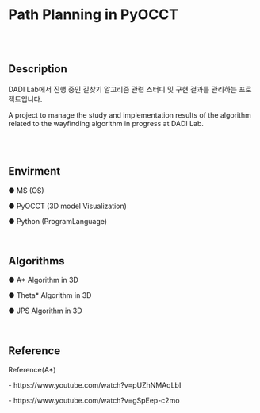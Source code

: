 # Path Planning in PyOCCT

<pre>


</pre>

## Description

<p> 
  DADI Lab에서 진행 중인 길찾기 알고리즘 관련 스터디 및 구현 결과를 관리하는 프로젝트입니다. 
</p>

<p>
  A project to manage the study and implementation results of the algorithm related to the wayfinding algorithm in progress at DADI Lab.
</p>

<pre>


</pre>

##  Envirment
<div>
  <p>● MS (OS)</p>
	<p>● PyOCCT (3D model Visualization)</p>
  <p>● Python (ProgramLanguage)</p>
</div>
<pre>


</pre>


##  Algorithms

<div>
	<p>● A* Algorithm in 3D</p>
  <p>● Theta* Algorithm in 3D</p>
  <p>● JPS Algorithm in 3D</p>
</div>

<pre>

</pre>


## Reference
<div>
  <p>Reference(A*)</p>
  <p>- https://www.youtube.com/watch?v=pUZhNMAqLbI</p>
  <p>- https://www.youtube.com/watch?v=gSpEep-c2mo</p>
</div>


